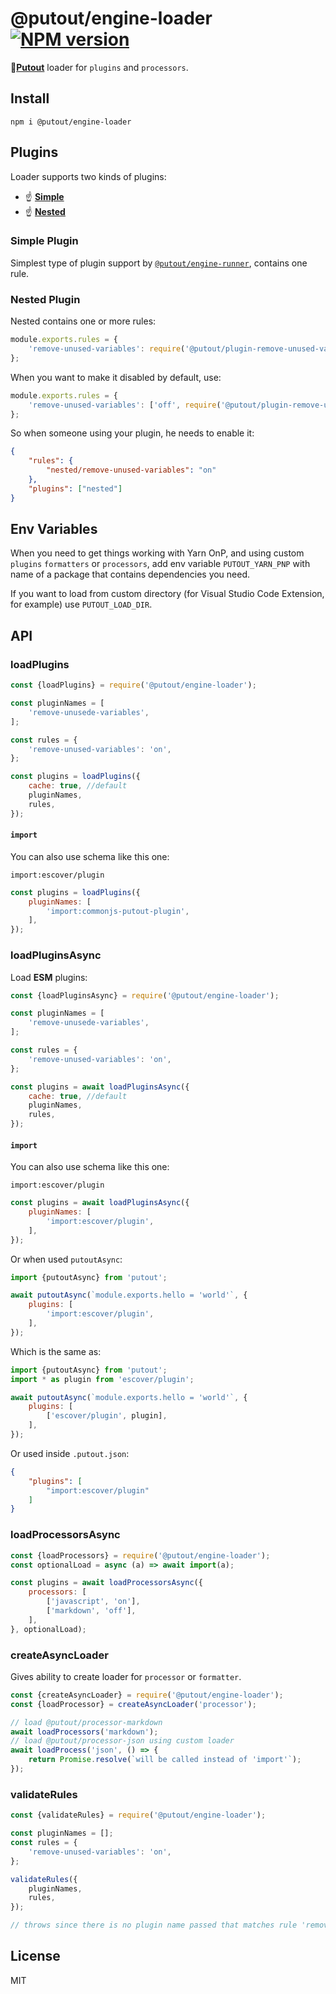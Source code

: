 # @putout/engine-loader [![NPM version][NPMIMGURL]][NPMURL]

[NPMIMGURL]: https://img.shields.io/npm/v/@putout/engine-loader.svg?style=flat&longCache=true
[NPMURL]: https://npmjs.org/package/@putout/engine-loader"npm"

🐊[**Putout**](https://github.com/coderaiser/putout) loader for `plugins` and `processors`.

## Install

```
npm i @putout/engine-loader
```

## Plugins

Loader supports two kinds of plugins:

- ☝️ [**Simple**](#simple-plugin)
- ☝️ [**Nested**](#nested-plugin)

### Simple Plugin

Simplest type of plugin support by [`@putout/engine-runner`](https://github.com/coderaiser/putout/tree/master/packages/engine-runner#supported-plugin-types), contains one rule.

### Nested Plugin

Nested contains one or more rules:

```js
module.exports.rules = {
    'remove-unused-variables': require('@putout/plugin-remove-unused-variables'),
};
```

When you want to make it disabled by default, use:

```js
module.exports.rules = {
    'remove-unused-variables': ['off', require('@putout/plugin-remove-unused-variables')],
};
```

So when someone using your plugin, he needs to enable it:

```json
{
    "rules": {
        "nested/remove-unused-variables": "on"
    },
    "plugins": ["nested"]
}
```

## Env Variables

When you need to get things working with Yarn OnP, and using custom `plugins` `formatters` or `processors`, add env variable
`PUTOUT_YARN_PNP` with name of a package that contains dependencies you need.

If you want to load from custom directory (for Visual Studio Code Extension, for example) use `PUTOUT_LOAD_DIR`.

## API

### loadPlugins

```js
const {loadPlugins} = require('@putout/engine-loader');

const pluginNames = [
    'remove-unusede-variables',
];

const rules = {
    'remove-unused-variables': 'on',
};

const plugins = loadPlugins({
    cache: true, //default
    pluginNames,
    rules,
});
```

#### `import`

You can also use schema like this one:

```
import:escover/plugin
```

```js
const plugins = loadPlugins({
    pluginNames: [
        'import:commonjs-putout-plugin',
    ],
});
```

### loadPluginsAsync

Load **ESM** plugins:

```js
const {loadPluginsAsync} = require('@putout/engine-loader');

const pluginNames = [
    'remove-unusede-variables',
];

const rules = {
    'remove-unused-variables': 'on',
};

const plugins = await loadPluginsAsync({
    cache: true, //default
    pluginNames,
    rules,
});
```

#### `import`

You can also use schema like this one:

```
import:escover/plugin
```

```js
const plugins = await loadPluginsAsync({
    pluginNames: [
        'import:escover/plugin',
    ],
});
```

Or when used `putoutAsync`:

```js
import {putoutAsync} from 'putout';

await putoutAsync(`module.exports.hello = 'world'`, {
    plugins: [
        'import:escover/plugin',
    ],
});
```

Which is the same as:

```js
import {putoutAsync} from 'putout';
import * as plugin from 'escover/plugin';

await putoutAsync(`module.exports.hello = 'world'`, {
    plugins: [
        ['escover/plugin', plugin],
    ],
});
```

Or used inside `.putout.json`:

```json
{
    "plugins": [
        "import:escover/plugin"
    ]
}
```

### loadProcessorsAsync

```js
const {loadProcessors} = require('@putout/engine-loader');
const optionalLoad = async (a) => await import(a);

const plugins = await loadProcessorsAsync({
    processors: [
        ['javascript', 'on'],
        ['markdown', 'off'],
    ],
}, optionalLoad);
```

### createAsyncLoader

Gives ability to create loader for `processor` or `formatter`.

```js
const {createAsyncLoader} = require('@putout/engine-loader');
const {loadProcessor} = createAsyncLoader('processor');

// load @putout/processor-markdown
await loadProcessors('markdown');
// load @putout/processor-json using custom loader
await loadProcess('json', () => {
    return Promise.resolve(`will be called instead of 'import'`);
});
```

### validateRules

```js
const {validateRules} = require('@putout/engine-loader');

const pluginNames = [];
const rules = {
    'remove-unused-variables': 'on',
};

validateRules({
    pluginNames,
    rules,
});

// throws since there is no plugin name passed that matches rule 'remove-unused-variables'
```

## License

MIT
